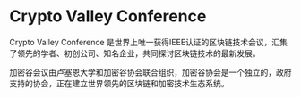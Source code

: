# Crypto Valley Conference

Crypto Valley Conference 是世界上唯一获得IEEE认证的区块链技术会议，汇集了领先的学者、初创公司、知名企业，共同探讨区块链技术的最新发展。

加密谷会议由卢塞恩大学和加密谷协会联合组织，加密谷协会是一个独立的，政府支持的协会，正在建立世界领先的区块链和加密技术生态系统。
